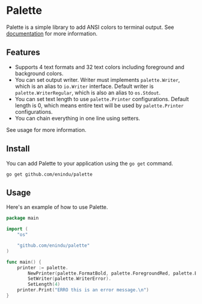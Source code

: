 # Palette

Palette is a simple library to add ANSI colors to terminal output. See [documentation](https://pkg.go.dev/github.com/enindu/palette) for more information.

## Features

- Supports 4 text formats and 32 text colors including foreground and background colors.
- You can set output writer. Writer must implements `palette.Writer`, which is an alias to `io.Writer` interface. Default writer is `palette.WriterRegular`, which is also an alias to `os.Stdout`.
- You can set text length to use `palette.Printer` configurations. Default length is 0, which means entire text will be used by `palette.Printer` configurations.
- You can chain everything in one line using setters.

See usage for more information.

## Install

You can add Palette to your application using the `go get` command.

```shell
go get github.com/enindu/palette
```

## Usage

Here's an example of how to use Palette.

```go
package main

import (
    "os"

    "github.com/enindu/palette"
)

func main() {
    printer := palette.
		NewPrinter(palette.FormatBold, palette.ForegroundRed, palette.BackgroundRegular).
		SetWriter(palette.WriterError).
		SetLength(4)
	printer.Print("ERRO this is an error message.\n")
}
```
